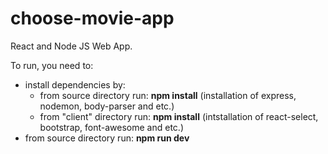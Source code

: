 # choose-movie-app

React and Node JS Web App.

To run, you need to:

- install dependencies by:
  - from source directory run: <b>npm install</b> (installation of express, nodemon, body-parser and etc.)
  - from "client" directory run: <b>npm install</b> (intstallation of react-select, bootstrap, font-awesome and etc.)
- from source directory run: <b>npm run dev</b>
